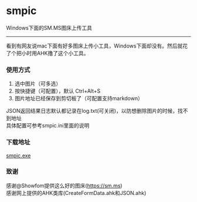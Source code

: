 # smpic
Windows下面的SM.MS图床上传工具

---
看到有网友说mac下面有好多图床上传小工具，Windows下面却没有。然后就花了个把小时用AHK撸了这个小工具。  

### 使用方式
1. 选中图片（可多选）
2. 按快捷键（可配置），默认 Ctrl+Alt+S
3. 图片地址已经保存到剪切板了（可配置支持markdown）

JSON返回结果日志默认都记录在log.txt(可关闭)，以防想删除图片的时候，找不到地址  
具体配置可参考smpic.ini里面的说明

### 下载地址
[smpic.exe](https://github.com/kookob/smpic/blob/master/exe/smpic.exe?raw=true)

### 致谢
感谢@Showfom提供这么好的图床(https://sm.ms)  
感谢网上提供的AHK类库(CreateFormData.ahk和JSON.ahk)
